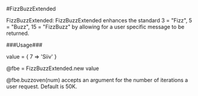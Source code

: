 #FizzBuzzExtended

FizzBuzzExtended:  FizzBuzzExtended enhances the standard
3 = "Fizz", 5 = "Buzz", 15 = "FizzBuzz" by
allowing for a user specific message to be returned.

###Usage###

value = { 7 => 'Siiv' }

@fbe = FizzBuzzExtended.new value

@fbe.buzzoven(num) accepts an argument for the number of
iterations a user request.  Default is 50K.

